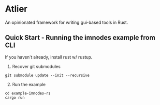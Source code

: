 # Atlier

An opinionated framework for writing gui-based tools in Rust. 

## Quick Start - Running the imnodes example from CLI
If you haven't already, install rust w/ rustup. 

1. Recover git submodules 
```
git submodule update --init --recursive 
```

2. Run the example 
```
cd example-imnodes-rs
cargo run
```
